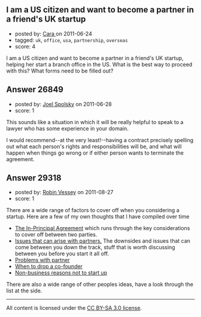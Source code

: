 ## I am a US citizen and want to become a partner in a friend's UK startup

- posted by: [Cara ](https://stackexchange.com/users/-1/11511-cara) on 2011-06-24
- tagged: `uk`, `office`, `usa`, `partnership`, `overseas`
- score: 4

I am a US citizen and want to become a partner in a friend's UK startup, helping her start a branch office in the US. What is the best way to proceed with this? What forms need to be filled out? 


## Answer 26849

- posted by: [Joel Spolsky](https://stackexchange.com/users/-1/4335-joel-spolsky) on 2011-06-28
- score: 1

This sounds like a situation in which it will be really helpful to speak to a lawyer who has some experience in your domain.

I would recommend--at the very least!--having a contract precisely spelling out what each person's rights and responsibilities will be, and what will happen when things go wrong or if either person wants to terminate the agreement.


## Answer 29318

- posted by: [Robin Vessey](https://stackexchange.com/users/-1/984-robin-vessey) on 2011-08-27
- score: 1

<p>There are a wide range of factors to cover off when you considering a startup. Here are a few of my own thoughts that I have compiled over time</p>

<ul>
<li><a href="http://www.redgum.com.au/business-blog/starting-a-venture-the-in-principal-agreement.html" rel="nofollow">The In-Principal Agreement</a> which runs through the key considerations to cover off between two parties.</li>
<li><a href="http://www.redgum.com.au/business-blog/starting-a-venture-issues-that-can-arise-with-new-partners.html" rel="nofollow">Issues that can arise with partners.</a> The downsides and issues that can come between you down the track, stuff that is worth discussing between you before you start it all off.</li>
<li><a href="http://answers.onstartups.com/questions/21935/problems-with-partner/21959#21959">Problems with partner</a> </li>
<li><a href="http://answers.onstartups.com/questions/22481/when-to-drop-a-co-founder/22483#22483">When to drop a co-founder</a></li>
<li><a href="http://answers.onstartups.com/questions/22708/what-are-the-non-business-reasons-to-not-start-up/22715#22715">Non-business reasons not to start up</a></li>
</ul>

<p>There are also a wide range of other peoples ideas, have a look through the list at the side.</p>




---

All content is licensed under the [CC BY-SA 3.0 license](https://creativecommons.org/licenses/by-sa/3.0/).
